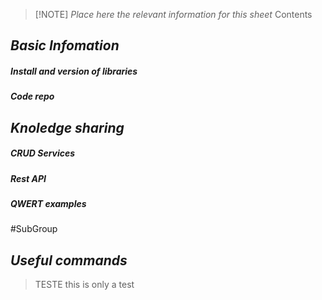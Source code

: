> [!NOTE] _Place here the relevant information for this sheet_ 
> Contents


## _Basic Infomation_
##### Install and version of libraries

##### Code repo

## _Knoledge sharing_  
##### CRUD Services
##### Rest API
##### QWERT examples

#SubGroup

## _Useful commands_  
> TESTE
> this is only a test



